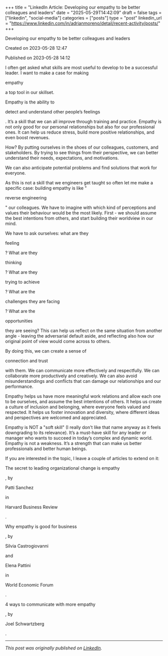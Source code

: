 +++
title = "LinkedIn Article: Developing our empathy to be better colleagues and leaders"
date = "2025-05-29T14:42:09"
draft = false
tags = ["linkedin", "social-media"]
categories = ["posts"]
type = "post"
linkedin_url = "https://www.linkedin.com/in/adrianmoreno/detail/recent-activity/posts/"
+++

Developing our empathy to be better colleagues and leaders

Created on 2023-05-28 12:47

Published on 2023-05-28 14:12

I often get asked what skills are most useful to develop to be a successful leader. I want to make a case for making 

empathy

 a top tool in our skillset.

Empathy is the ability to 

detect and understand other people’s feelings

. It’s a skill that we can all improve through training and practice. Empathy is not only good for our personal relationships but also for our professional ones. It can help us reduce stress, build more positive relationships, and even boost revenues.

How? By putting ourselves in the shoes of our colleagues, customers, and stakeholders. By trying to see things from their perspective, we can better understand their needs, expectations, and motivations. 

We can also anticipate potential problems and find solutions that work for everyone.

As this is not a skill that we engineers get taught so often let me make a specific case: building empathy is like "

reverse engineering

" our colleagues. We have to imagine with which kind of perceptions and values their behaviour would be the most likely. First - we should assume the best intentions from others, and start building their worldview in our mind.

We have to ask ourselves: what are they 

feeling

? What are they 

thinking

? What are they 

trying to achieve

? What are the 

challenges they are facing

? What are the 

opportunities

 they are seeing? This can help us reflect on the same situation from another angle - leaving the adversarial default aside, and reflecting also how our original point of view would come across to others.

By doing this, we can create a sense of 

connection and trust

 with them. We can communicate more effectively and respectfully. We can collaborate more productively and creatively. We can also avoid misunderstandings and conflicts that can damage our relationships and our performance.

Empathy helps us have more meaningful work relations and allow each one to be ourselves, and assume the best intentions of others. It helps us create a culture of inclusion and belonging, where everyone feels valued and respected. It helps us foster innovation and diversity, where different ideas and perspectives are welcomed and appreciated.

Empathy is NOT a "soft skill" (I really don't like that name anyway as it feels downgrading to its relevance). It’s a must-have skill for any leader or manager who wants to succeed in today’s complex and dynamic world. Empathy is not a weakness. It’s a strength that can make us better professionals and better human beings.

If you are interested in the topic, I leave a couple of articles to extend on it:

The secret to leading organizational change is empathy

, by 

Patti Sanchez

 in 

Harvard Business Review

.

Why empathy is good for business

, by 

Silvia Castrogiovanni

 and 

Elena Pattini

 in 

World Economic Forum

.

4 ways to communicate with more empathy

, by 

Joel Schwartzberg

.

---

*This post was originally published on [LinkedIn](https://www.linkedin.com/in/adrianmoreno/recent-activity/all/).*